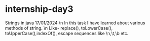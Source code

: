 # internship-day3
Strings in java 17/01/2024
\n
In this task I have learned about various methods of string.
\n
Like- replace(), toLowerCase(), toUpperCase(),indexOf(), escape sequences like \n,\t,\b etc.